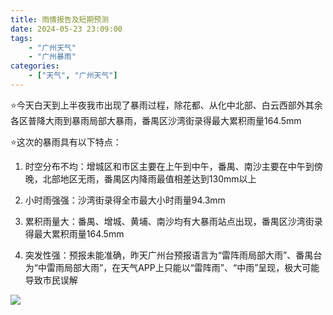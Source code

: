 ```yaml
---
title: 雨情报告及短期预测
date: 2024-05-23 23:09:00
tags:
    - "广州天气"
    - "广州暴雨"
categories:
    - ["天气", "广州天气"]
---
```


⭐今天白天到上半夜我市出现了暴雨过程，除花都、从化中北部、白云西部外其余各区普降大雨到暴雨局部大暴雨，番禺区沙湾街录得最大累积雨量164.5mm

⭐这次的暴雨具有以下特点：

1. 时空分布不均：增城区和市区主要在上午到中午，番禺、南沙主要在中午到傍晚，北部地区无雨，番禺区内降雨最值相差达到130mm以上

2. 小时雨强强：沙湾街录得全市最大小时雨量94.3mm

3. 累积雨量大：番禺、增城、黄埔、南沙均有大暴雨站点出现，番禺区沙湾街录得最大累积雨量164.5mm

4. 突发性强：预报未能准确，昨天广州台预报语言为“雷阵雨局部大雨”、番禺台为“中雷雨局部大雨”，在天气APP上只能以“雷阵雨”、“中雨”呈现，极大可能导致市民误解

![](/images/008s0t3Ygy1hpzuhvk9jdj30i20p0h44.jpg)